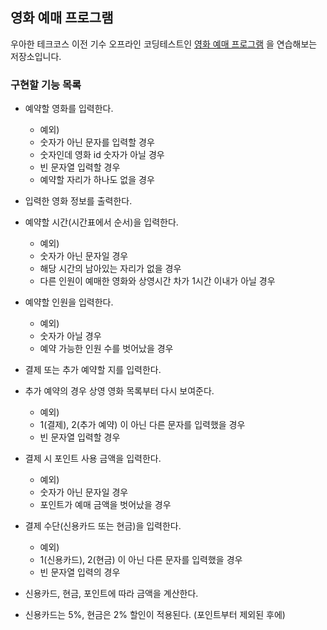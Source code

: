 ## 영화 예매 프로그램
우아한 테크코스 이전 기수 오프라인 코딩테스트인 [영화 예매 프로그램](https://github.com/woowacourse/java-movie-2019) 을
 연습해보는 저장소입니다.
 
 
### 구현할 기능 목록

- 예약할 영화를 입력한다.
    - 예외)
    - 숫자가 아닌 문자를 입력할 경우
    - 숫자인데 영화 id 숫자가 아닐 경우
    - 빈 문자열 입력할 경우
    - 예약할 자리가 하나도 없을 경우

- 입력한 영화 정보를 출력한다.

- 예약할 시간(시간표에서 순서)을 입력한다.
    - 예외)
    - 숫자가 아닌 문자일 경우
    - 해당 시간의 남아있는 자리가 없을 경우
    - 다른 인원이 예매한 영화와 상영시간 차가 1시간 이내가 아닐 경우
    
- 예약할 인원을 입력한다.
    - 예외)
    - 숫자가 아닐 경우
    - 예약 가능한 인원 수를 벗어났을 경우
    
- 결제 또는 추가 예약할 지를 입력한다.
- 추가 예약의 경우 상영 영화 목록부터 다시 보여준다.
    - 예외)
    - 1(결제), 2(추가 예약) 이 아닌 다른 문자를 입력했을 경우
    - 빈 문자열 입력할 경우
    
- 결제 시 포인트 사용 금액을 입력한다.
    - 예외)
    - 숫자가 아닌 문자일 경우
    - 포인트가 예매 금액을 벗어났을 경우
    
- 결제 수단(신용카드 또는 현금)을 입력한다.
    - 예외)
    - 1(신용카드), 2(현금) 이 아닌 다른 문자를 입력했을 경우
    - 빈 문자열 입력의 경우
    
- 신용카드, 현금, 포인트에 따라 금액을 계산한다.
- 신용카드는 5%, 현금은 2% 할인이 적용된다. (포인트부터 제외된 후에)
    
    